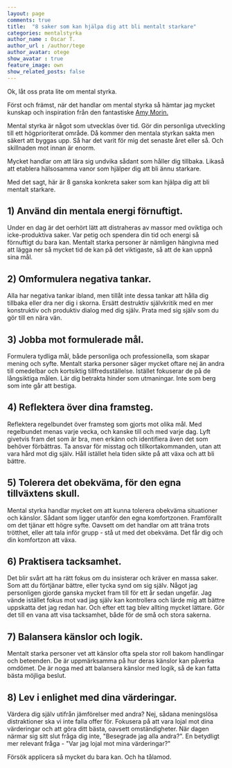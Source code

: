 ```yaml
---
layout: page
comments: true
title:  "8 saker som kan hjälpa dig att bli mentalt starkare"
categories: mentalstyrka
author_name : Oscar T.
author_url : /author/tege
author_avatar: otege
show_avatar : true
feature_image: own
show_related_posts: false
---
```


Ok, låt oss prata lite om mental styrka.

Först och främst, när det handlar om mental styrka så hämtar jag mycket kunskap och inspiration från den fantastiske <a href="http://amymorinlcsw.com/"> Amy Morin.</a>


Mental styrka är något som utvecklas över tid. Gör din personliga utveckling till ett högprioriterat område. Då kommer den mentala styrkan sakta men säkert att byggas upp. Så har det varit för mig det senaste året eller så. Och skillnaden mot innan är enorm.

Mycket handlar om att lära sig undvika sådant som håller dig tillbaka. Likaså att etablera hälsosamma vanor som hjälper dig att bli ännu starkare.

Med det sagt, här är 8 ganska konkreta saker som kan hjälpa dig att bli mentalt starkare.


## 1) Använd din mentala energi förnuftigt.

Under en dag är det oerhört lätt att distraheras av massor med oviktiga och icke-produktiva saker.
Var petig och spendera din tid och energi så förnuftigt du bara kan. Mentalt starka personer är nämligen hängivna med att lägga
ner så mycket tid de kan på det viktigaste, så att de kan uppnå sina mål.


## 2) Omformulera negativa tankar.

Alla har negativa tankar ibland, men tillåt inte dessa tankar att hålla dig tillbaka eller
dra ner dig i skorna. Ersätt destruktiv självkritik med en mer konstruktiv och produktiv dialog med dig själv. 
Prata med sig själv som du gör till en nära vän.

## 3) Jobba mot formulerade mål.

Formulera tydliga mål, både personliga och professionella, som skapar mening och syfte.
Mentalt starka personer säger mycket oftare nej än andra till omedelbar och kortsiktig tillfredsställelse. Istället fokuserar de på de långsiktiga målen. Lär dig betrakta hinder som utmaningar. Inte som berg som inte går att bestiga.

## 4) Reflektera över dina framsteg.

Reflektera regelbundet över framsteg som gjorts mot olika mål. Med regelbundet menas varje vecka, och kanske till och med varje
dag. Lyft givetvis fram det som är bra, men erkänn och identifiera även det som behöver förbättras.
Ta ansvar för misstag och tillkortakommanden, utan att vara hård mot dig själv. Håll istället hela tiden sikte på att växa och att bli bättre.

## 5) Tolerera det obekväma, för den egna tillväxtens skull.

Mental styrka handlar mycket om att kunna tolerera obekväma situationer och känslor. Sådant som ligger utanför den egna komfortzonen. Framförallt om det tjänar ett högre syfte. Oavsett om det handlar om att träna trots
trötthet, eller att tala inför grupp - stå ut med det obekväma. Det får dig och din komfortzon att växa. 

## 6) Praktisera tacksamhet.

Det blir svårt att ha rätt fokus om du insisterar och kräver en massa saker. Som att du förtjänar bättre, eller tycka synd om sig själv. Något jag personligen gjorde ganska mycket fram till för ett år sedan ungefär. Jag vände istället fokus mot vad jag själv kan kontrollera och lärde mig att bättre uppskatta det jag redan har. Och efter ett tag blev allting mycket lättare. 
Gör det till en vana att visa tacksamhet, både för de små och stora sakerna.

## 7) Balansera känslor och logik.

Mentalt starka personer vet att känslor ofta spela stor roll bakom handlingar och beteenden.
De är uppmärksamma på hur deras känslor kan påverka omdömet. De är noga med att balansera känslor med logik,
så de kan fatta bästa möjliga beslut.

## 8) Lev i enlighet med dina värderingar.

Värdera dig själv utifrån jämförelser med andra? Nej, sådana meningslösa distraktioner ska vi inte falla offer för.
Fokusera på att vara lojal mot dina värderingar och att göra ditt
bästa, oavsett omständigheter. När dagen närmar sig sitt slut fråga dig inte, "Besegrade jag alla andra?". En betydligt mer relevant fråga - "Var jag lojal mot mina värderingar?"


Försök applicera så mycket du bara kan. Och ha tålamod. 
